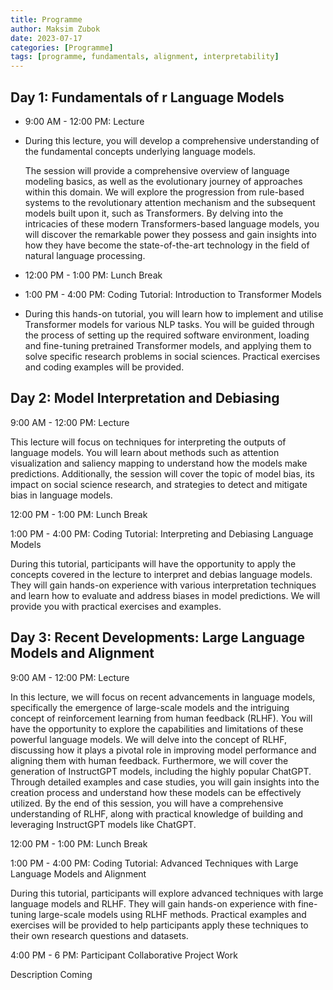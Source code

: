 ```yaml
---
title: Programme
author: Maksim Zubok
date: 2023-07-17
categories: [Programme]
tags: [programme, fundamentals, alignment, interpretability]
---
```



## **Day 1: Fundamentals of r Language Models**

- 9:00 AM - 12:00 PM: Lecture 

 + During this lecture, you will develop a comprehensive understanding of the fundamental concepts underlying language models. 

    The session will provide a comprehensive overview of language modeling basics, as well as the evolutionary journey of
    approaches within this domain. We will explore the progression from rule-based systems to
    the revolutionary attention mechanism and the subsequent models built upon it, such as
    Transformers. By delving into the intricacies of these modern Transformers-based language
    models, you  will discover the remarkable power they possess and gain insights into
    how they have become the state-of-the-art technology in the field of natural language
    processing.

- 12:00 PM - 1:00 PM: Lunch Break

- 1:00 PM - 4:00 PM: Coding Tutorial: Introduction to Transformer Models

+ During this hands-on tutorial, you will learn how to implement and utilise
  Transformer models for various NLP tasks. You will be guided through the process of setting
  up the required software environment, loading and fine-tuning pretrained Transformer
  models, and applying them to solve specific research problems in social sciences. Practical
  exercises and coding examples will be provided.

## **Day 2: Model Interpretation and Debiasing**

9:00 AM - 12:00 PM: Lecture 

This lecture will focus on techniques for interpreting the outputs of language models.
You will learn about methods such as attention visualization and saliency mapping to
understand how the models make predictions. Additionally, the session will cover the topic
of model bias, its impact on social science research, and strategies to detect and mitigate
bias in language models.

12:00 PM - 1:00 PM: Lunch Break

1:00 PM - 4:00 PM: Coding Tutorial: Interpreting and Debiasing Language Models

During this tutorial, participants will have the opportunity to apply the concepts covered in
the lecture to interpret and debias language models. They will gain hands-on experience
with various interpretation techniques and learn how to evaluate and address biases in
model predictions. We will provide you with practical exercises and examples.

## **Day 3: Recent Developments: Large Language Models and Alignment**

9:00 AM - 12:00 PM: Lecture 

In this lecture, we will focus on recent advancements in language models, specifically the
emergence of large-scale models and the intriguing concept of reinforcement learning from
human feedback (RLHF). You will have the opportunity to explore the capabilities
and limitations of these powerful language models. We will delve into the concept of RLHF,
discussing how it plays a pivotal role in improving model performance and aligning them
with human feedback. Furthermore, we will cover the generation of InstructGPT models,
including the highly popular ChatGPT. Through detailed examples and case studies,
you will gain insights into the creation process and understand how these models
can be effectively utilized. By the end of this session, you will have a comprehensive
understanding of RLHF, along with practical knowledge of building and leveraging
InstructGPT models like ChatGPT.

12:00 PM - 1:00 PM: Lunch Break

1:00 PM - 4:00 PM: Coding Tutorial: Advanced Techniques with Large Language Models and
Alignment 

During this tutorial, participants will explore advanced techniques with large language
models and RLHF. They will gain hands-on experience with fine-tuning large-scale models
using RLHF methods. Practical examples and exercises will be provided to help participants
apply these techniques to their own research questions and datasets.

4:00 PM - 6 PM: Participant Collaborative Project Work 

Description Coming 
